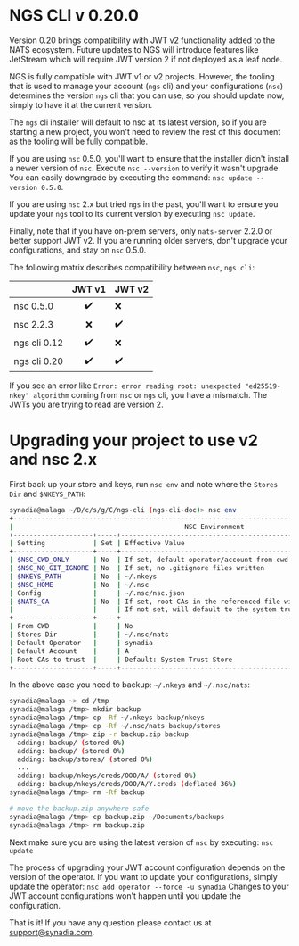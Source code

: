 # NGS CLI v 0.20.0

Version 0.20 brings compatibility with JWT v2 functionality added to the NATS ecosystem. Future updates to NGS will introduce features like JetStream which will require JWT version 2 if not deployed as a leaf node.

NGS is fully compatible with JWT v1 or v2 projects. However, the tooling that is used to manage your account (`ngs` cli) and your configurations (`nsc`) determines the version `ngs` cli that you can use, so you should update now, simply to have it at the current version.

The `ngs` cli installer will default to nsc at its latest version, so if you are starting a new project, you won't need to review the rest of this document as the tooling will be fully compatible.

If you are using `nsc` 0.5.0, you'll want to ensure that the installer didn't install a newer version of `nsc`. Execute `nsc --version` to verify it wasn't upgrade. You can easily downgrade by executing the command: `nsc update --version 0.5.0`.

If you are using `nsc` 2.x but tried `ngs` in the past, you'll want to ensure you update your `ngs` tool to its current version by executing `nsc update`.

Finally, note that if you have on-prem servers, only `nats-server` 2.2.0 or better support JWT v2. If you are running older servers, don't upgrade your configurations, and stay on `nsc` 0.5.0.



The following matrix describes compatibility between `nsc`, `ngs cli`:

|              | JWT v1               | JWT v2             |
|---           |:---:                 |---                 |
| nsc 0.5.0    |  :heavy_check_mark:  | :x:                |
| nsc 2.2.3    |  :x:                 | :heavy_check_mark: |
| ngs cli 0.12 |  :heavy_check_mark:  | :x:                |
| ngs cli 0.20 |  :heavy_check_mark:  | :heavy_check_mark: |


If you see an error like `Error: error reading root: unexpected "ed25519-nkey" algorithm` coming from `nsc` or `ngs` cli, you have a mismatch. The JWTs you are trying to read are version 2. 



# Upgrading your project to use v2 and nsc 2.x

First back up your store and keys, run `nsc env` and note where the `Stores Dir` and `$NKEYS_PATH`:


```bash
synadia@malaga ~/D/c/s/g/C/ngs-cli (ngs-cli-doc)> nsc env
+------------------------------------------------------------------------------------------------------+
|                                           NSC Environment                                            |
+--------------------+-----+---------------------------------------------------------------------------+
| Setting            | Set | Effective Value                                                           |
+--------------------+-----+---------------------------------------------------------------------------+
| $NSC_CWD_ONLY      | No  | If set, default operator/account from cwd only                            |
| $NSC_NO_GIT_IGNORE | No  | If set, no .gitignore files written                                       |
| $NKEYS_PATH        | No  | ~/.nkeys                                                                  |
| $NSC_HOME          | No  | ~/.nsc                                                                    |
| Config             |     | ~/.nsc/nsc.json                                                           |
| $NATS_CA           | No  | If set, root CAs in the referenced file will be used for nats connections |
|                    |     | If not set, will default to the system trust store                        |
+--------------------+-----+---------------------------------------------------------------------------+
| From CWD           |     | No                                                                        |
| Stores Dir         |     | ~/.nsc/nats                                                               |
| Default Operator   |     | synadia                                                                   |
| Default Account    |     | A                                                                         |
| Root CAs to trust  |     | Default: System Trust Store                                               |
+--------------------+-----+---------------------------------------------------------------------------+
```

In the above case you need to backup:
`~/.nkeys` and `~/.nsc/nats`:

```bash
synadia@malaga ~> cd /tmp
synadia@malaga /tmp> mkdir backup
synadia@malaga /tmp> cp -Rf ~/.nkeys backup/nkeys
synadia@malaga /tmp> cp -Rf ~/.nsc/nats backup/stores
synadia@malaga /tmp> zip -r backup.zip backup
  adding: backup/ (stored 0%)
  adding: backup/ (stored 0%)
  adding: backup/stores/ (stored 0%)
  ...
  adding: backup/nkeys/creds/OOO/A/ (stored 0%)
  adding: backup/nkeys/creds/OOO/A/Y.creds (deflated 36%)
synadia@malaga /tmp> rm -Rf backup

# move the backup.zip anywhere safe
synadia@malaga /tmp> cp backup.zip ~/Documents/backups
synadia@malaga /tmp> rm backup.zip
```


Next make sure you are using the latest version of `nsc` by executing: `nsc update`

The process of upgrading your JWT account configuration depends on the version of the operator. If you want to update your configurations, simply update the operator: `nsc add operator --force -u synadia` Changes to your JWT account configurations won't happen until you update the configuration.

That is it! If you have any question please contact us at support@synadia.com.


